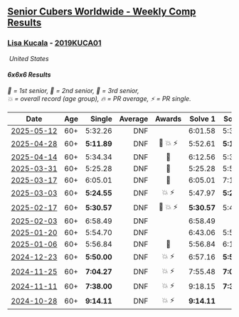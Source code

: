 <style>table {white-space: nowrap;}</style>
<link rel="stylesheet" type="text/css" href="/scw-comp/css/flags.css" />

## [Senior Cubers Worldwide - Weekly Comp Results](/scw-comp/results/)
### [Lisa Kucala](README.md) - [2019KUCA01](https://www.worldcubeassociation.org/persons/2019KUCA01?event=666)

<i class="flag flag-US" />&nbsp;United States

#### 6x6x6 Results

<span style="white-space: nowrap;">🥇 = 1st senior</span>, <span style="white-space: nowrap;">🥈 = 2nd senior</span>, <span style="white-space: nowrap;">🥉 = 3rd senior</span>, <span style="white-space: nowrap;">💥 = overall record (age group)</span>, <span style="white-space: nowrap;">🔥 = PR average</span>, <span style="white-space: nowrap;">⚡ = PR single</span>.

| Date | Age | Single | Average | Awards | Solve 1 | Solve 2 | Solve 3 | Video |
| :--: | :--: | --: | --: | :--: | --: | --: | --: | :-- |
| [2025-05-12](../../results/2025-05-12/666.md) | 60+ | 5:32.26 | DNF |  | 6:01.58 | 5:32.26 | DNS | [Desktop](https://www.facebook.com/events/1048583683851881/permalink/1058030936240489) / [Mobile](https://m.facebook.com/events/1048583683851881?view=permalink&id=1058030936240489) |
| [2025-04-28](../../results/2025-04-28/666.md) | 60+ | **5:11.89** | DNF | 🥉 💥 ⚡ | 5:52.61 | **5:11.89** | DNS | [Desktop](https://www.facebook.com/events/1377117046816998/permalink/1385148606013842) / [Mobile](https://m.facebook.com/events/1377117046816998?view=permalink&id=1385148606013842) |
| [2025-04-14](../../results/2025-04-14/666.md) | 60+ | 5:34.34 | DNF | 🥉 | 6:12.56 | 5:34.34 | DNS | [Desktop](https://www.facebook.com/events/557740544015249/permalink/567190999736870) / [Mobile](https://m.facebook.com/events/557740544015249?view=permalink&id=567190999736870) |
| [2025-03-31](../../results/2025-03-31/666.md) | 60+ | 5:25.28 | DNF | 🥉 | 5:25.28 | 5:57.33 | DNS | [Desktop](https://www.facebook.com/events/1215716510554915/permalink/1229841102475789) / [Mobile](https://m.facebook.com/events/1215716510554915?view=permalink&id=1229841102475789) |
| [2025-03-17](../../results/2025-03-17/666.md) | 60+ | 6:05.01 | DNF | 🥉 | 6:05.01 | 7:13.49 | DNS | [Desktop](https://www.facebook.com/events/640124968972990/permalink/649430334709120) / [Mobile](https://m.facebook.com/events/640124968972990?view=permalink&id=649430334709120) |
| [2025-03-03](../../results/2025-03-03/666.md) | 60+ | **5:24.55** | DNF | 💥 ⚡ | 5:47.97 | **5:24.55** | DNS | [Desktop](https://www.facebook.com/events/1658275441710851/permalink/1666943197510742) / [Mobile](https://m.facebook.com/events/1658275441710851?view=permalink&id=1666943197510742) |
| [2025-02-17](../../results/2025-02-17/666.md) | 60+ | **5:30.57** | DNF | 🥉 💥 ⚡ | **5:30.57** | 5:46.68 | DNS | [Desktop](https://www.facebook.com/events/932951942320656/permalink/941327408149776) / [Mobile](https://m.facebook.com/events/932951942320656?view=permalink&id=941327408149776) |
| [2025-02-03](../../results/2025-02-03/666.md) | 60+ | 6:58.49 | DNF |  | 6:58.49 | DNS | DNS | [Desktop](https://www.facebook.com/events/1130545325035871/permalink/1139409810816089) / [Mobile](https://m.facebook.com/events/1130545325035871?view=permalink&id=1139409810816089) |
| [2025-01-20](../../results/2025-01-20/666.md) | 60+ | 5:54.70 | DNF |  | 6:43.06 | 5:54.70 | DNS | [Desktop](https://www.facebook.com/events/963859128590696/permalink/972775224365753) / [Mobile](https://m.facebook.com/events/963859128590696?view=permalink&id=972775224365753) |
| [2025-01-06](../../results/2025-01-06/666.md) | 60+ | 5:56.84 | DNF | 🥉 | 5:56.84 | 6:18.72 | DNS | [Desktop](https://www.facebook.com/events/634250922593731/permalink/643615704990586) / [Mobile](https://m.facebook.com/events/634250922593731?view=permalink&id=643615704990586) |
| [2024-12-23](../../results/2024-12-23/666.md) | 60+ | **5:50.00** | DNF | 💥 ⚡ | 6:57.16 | **5:50.00** | DNS | [Desktop](https://www.facebook.com/events/611146718114819/permalink/613934797836011) / [Mobile](https://m.facebook.com/events/611146718114819?view=permalink&id=613934797836011) |
| [2024-11-25](../../results/2024-11-25/666.md) | 60+ | **7:04.27** | DNF | 💥 ⚡ | 7:55.48 | **7:04.27** | DNS | [Desktop](https://www.facebook.com/events/568276315811932/permalink/577043661601864) / [Mobile](https://m.facebook.com/events/568276315811932?view=permalink&id=577043661601864) |
| [2024-11-11](../../results/2024-11-11/666.md) | 60+ | **7:38.00** | DNF | 💥 ⚡ | 9:18.15 | **7:38.00** | DNS | [Desktop](https://www.facebook.com/events/456459500381444/permalink/465135426180518) / [Mobile](https://m.facebook.com/events/456459500381444?view=permalink&id=465135426180518) |
| [2024-10-28](../../results/2024-10-28/666.md) | 60+ | **9:14.11** | DNF | 💥 ⚡ | **9:14.11** | DNS | DNS | [Desktop](https://www.facebook.com/events/1343692439829519/permalink/1351967889001974) / [Mobile](https://m.facebook.com/events/1343692439829519?view=permalink&id=1351967889001974) |


<!-- Global site tag (gtag.js) - Google Analytics -->
<script async src="https://www.googletagmanager.com/gtag/js?id=UA-86348435-3"></script>
<script>window.dataLayer = window.dataLayer || []; function gtag() {dataLayer.push(arguments);} gtag('js', new Date()); gtag('config', 'UA-86348435-3');</script>
